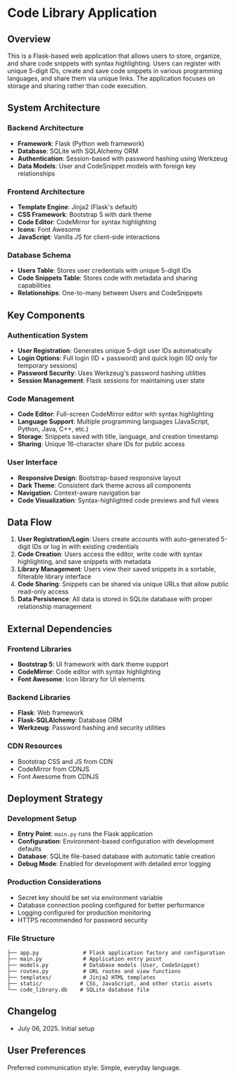 # Code Library Application

## Overview

This is a Flask-based web application that allows users to store, organize, and share code snippets with syntax highlighting. Users can register with unique 5-digit IDs, create and save code snippets in various programming languages, and share them via unique links. The application focuses on storage and sharing rather than code execution.

## System Architecture

### Backend Architecture
- **Framework**: Flask (Python web framework)
- **Database**: SQLite with SQLAlchemy ORM
- **Authentication**: Session-based with password hashing using Werkzeug
- **Data Models**: User and CodeSnippet models with foreign key relationships

### Frontend Architecture
- **Template Engine**: Jinja2 (Flask's default)
- **CSS Framework**: Bootstrap 5 with dark theme
- **Code Editor**: CodeMirror for syntax highlighting
- **Icons**: Font Awesome
- **JavaScript**: Vanilla JS for client-side interactions

### Database Schema
- **Users Table**: Stores user credentials with unique 5-digit IDs
- **Code Snippets Table**: Stores code with metadata and sharing capabilities
- **Relationships**: One-to-many between Users and CodeSnippets

## Key Components

### Authentication System
- **User Registration**: Generates unique 5-digit user IDs automatically
- **Login Options**: Full login (ID + password) and quick login (ID only for temporary sessions)
- **Password Security**: Uses Werkzeug's password hashing utilities
- **Session Management**: Flask sessions for maintaining user state

### Code Management
- **Code Editor**: Full-screen CodeMirror editor with syntax highlighting
- **Language Support**: Multiple programming languages (JavaScript, Python, Java, C++, etc.)
- **Storage**: Snippets saved with title, language, and creation timestamp
- **Sharing**: Unique 16-character share IDs for public access

### User Interface
- **Responsive Design**: Bootstrap-based responsive layout
- **Dark Theme**: Consistent dark theme across all components
- **Navigation**: Context-aware navigation bar
- **Code Visualization**: Syntax-highlighted code previews and full views

## Data Flow

1. **User Registration/Login**: Users create accounts with auto-generated 5-digit IDs or log in with existing credentials
2. **Code Creation**: Users access the editor, write code with syntax highlighting, and save snippets with metadata
3. **Library Management**: Users view their saved snippets in a sortable, filterable library interface
4. **Code Sharing**: Snippets can be shared via unique URLs that allow public read-only access
5. **Data Persistence**: All data is stored in SQLite database with proper relationship management

## External Dependencies

### Frontend Libraries
- **Bootstrap 5**: UI framework with dark theme support
- **CodeMirror**: Code editor with syntax highlighting
- **Font Awesome**: Icon library for UI elements

### Backend Libraries
- **Flask**: Web framework
- **Flask-SQLAlchemy**: Database ORM
- **Werkzeug**: Password hashing and security utilities

### CDN Resources
- Bootstrap CSS and JS from CDN
- CodeMirror from CDNJS
- Font Awesome from CDNJS

## Deployment Strategy

### Development Setup
- **Entry Point**: `main.py` runs the Flask application
- **Configuration**: Environment-based configuration with development defaults
- **Database**: SQLite file-based database with automatic table creation
- **Debug Mode**: Enabled for development with detailed error logging

### Production Considerations
- Secret key should be set via environment variable
- Database connection pooling configured for better performance
- Logging configured for production monitoring
- HTTPS recommended for password security

### File Structure
```
├── app.py              # Flask application factory and configuration
├── main.py             # Application entry point
├── models.py           # Database models (User, CodeSnippet)
├── routes.py           # URL routes and view functions
├── templates/          # Jinja2 HTML templates
├── static/            # CSS, JavaScript, and other static assets
└── code_library.db    # SQLite database file
```

## Changelog
- July 06, 2025. Initial setup

## User Preferences

Preferred communication style: Simple, everyday language.